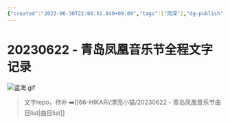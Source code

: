 ```yaml
---
{"created":"2023-06-30T22:04:51.040+08:00","tags":["周深"],"dg-publish":true,"dg-path":"漂亮小猫/20230622 - 青岛凤凰音乐节全程文字记录.md","permalink":"/漂亮小猫/20230622 - 青岛凤凰音乐节全程文字记录/","dgPassFrontmatter":true,"updated":"2023-06-30T22:08:42.184+08:00"}
---
```


# 20230622 - 青岛凤凰音乐节全程文字记录

![蓝海.gif](/img/user/Attached/Charlie/%E9%9D%92%E5%B2%9B%E5%87%A4%E5%87%B0/%E8%93%9D%E6%B5%B7.gif)

>文字repo，待补
>	➡️[[66-HIKARI/漂亮小猫/20230622 - 青岛凤凰音乐节曲目list\|曲目list]]

